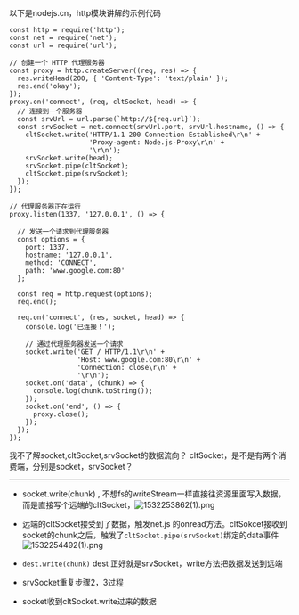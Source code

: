 以下是nodejs.cn，http模块讲解的示例代码
```
const http = require('http');
const net = require('net');
const url = require('url');

// 创建一个 HTTP 代理服务器
const proxy = http.createServer((req, res) => {
  res.writeHead(200, { 'Content-Type': 'text/plain' });
  res.end('okay');
});
proxy.on('connect', (req, cltSocket, head) => {
  // 连接到一个服务器
  const srvUrl = url.parse(`http://${req.url}`);
  const srvSocket = net.connect(srvUrl.port, srvUrl.hostname, () => {
    cltSocket.write('HTTP/1.1 200 Connection Established\r\n' +
                    'Proxy-agent: Node.js-Proxy\r\n' +
                    '\r\n');
    srvSocket.write(head);
    srvSocket.pipe(cltSocket);
    cltSocket.pipe(srvSocket);
  });
});

// 代理服务器正在运行
proxy.listen(1337, '127.0.0.1', () => {

  // 发送一个请求到代理服务器
  const options = {
    port: 1337,
    hostname: '127.0.0.1',
    method: 'CONNECT',
    path: 'www.google.com:80'
  };

  const req = http.request(options);
  req.end();

  req.on('connect', (res, socket, head) => {
    console.log('已连接！');

    // 通过代理服务器发送一个请求
    socket.write('GET / HTTP/1.1\r\n' +
                 'Host: www.google.com:80\r\n' +
                 'Connection: close\r\n' +
                 '\r\n');
    socket.on('data', (chunk) => {
      console.log(chunk.toString());
    });
    socket.on('end', () => {
      proxy.close();
    });
  });
});
```
我不了解socket,cltSocket,srvSocket的数据流向？
cltSocket，是不是有两个消费端，分别是socket，srvSocket？

----

- socket.write(chunk) , 不想fs的writeStream一样直接往资源里面写入数据，而是直接写个远端的cltSocket，![1532253862(1).png](http://dn-cnode.qbox.me/Fnoh3GseaLWL5e0hOd-QD-1vbnSZ)

- 远端的cltSocket接受到了数据，触发net.js 的onread方法。cltSokcet接收到socket的chunk之后，触发了`cltSocket.pipe(srvSocket)`绑定的data事件![1532254492(1).png](http://dn-cnode.qbox.me/FhGVbhtvvnMeNeACF1HI-xhAXSwI)

- `dest.write(chunk)` dest 正好就是srvSocket，write方法把数据发送到远端
-  srvSocket重复步骤2，3过程
-  socket收到cltSocket.write过来的数据